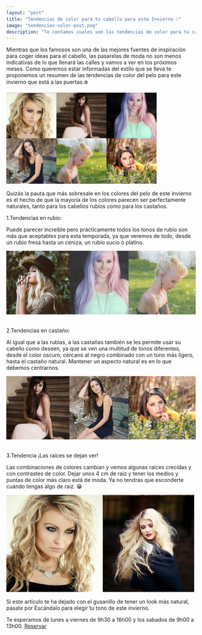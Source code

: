 ```yaml
---
layout: "post"
title: "Tendencias de color para tu cabello para este Invierno ☃️"
image: "tendencias-color-post.png"
description: "Te contamos cuales son las tendencias de color para tu cabello para este Invierno 2016-2017"
---
```


 <article class="container mod-row">
  <div class="container-item-text-left">
   <p>
   Mientras que los famosos son una de las mejores fuentes de inspiración para coger ideas para el cabello, las pasarelas de moda no son menos indicativas de lo que llenará las calles y vamos a ver en los próximos meses. Como queremos estar informadas del estilo que se lleva te proponemos un resumen de las tendencias de color del pelo para este invierno que está a las puertas.❄️
   </p>
   </div>
   <div>
      <img src="img/tendencias-de-color-invierno.png" width="400" height="auto" alt="Tendencias de color para tu cabello para este Invierno Escandalo Zaragoza">
   </div>
   <p>
   Quizás la pauta que más sobresale en los colores del pelo de este invierno es el hecho de que la mayoría de los colores parecen ser perfectamente naturales, tanto para los cabellos rubios como para los castaños.
   </p>
   <p>
  1.Tendencias en rubio:
   <p>
   Puede parecer increíble pero prácticamente todos los tonos de rubio son más que aceptables para esta temporada, ya que veremos de todo, desde un rubio fresa hasta un ceniza, un rubio sucio o platino.
   </p>
   <img src="img/rubio-winter2016.png" width="700" height="auto" alt="Tendencias color peluqueria Escandalo Zaragoza">
   <p>
   <br>2.Tendencias en castaño:
   </p>
   <p>
   Al igual que a las rubias, a las castañas también se les permite usar su cabello como deseen, ya que se ven una multitud de tonos diferentes, desde el color oscuro, cercano al negro combinado con un tono más ligero, hasta el castaño natural. Mantener un aspecto natural es en lo que debemos centrarnos.
   </p>
   <img src="img/castano-winter2016.png" width="700" height="auto" alt="Tendencias color peluqueria Escandalo Zaragoza">
   <p>
   <br>3.Tendencia ¡Las raíces se dejan ver!
   </p>
   <p>
   Las combinaciones de colores cambian y vemos algunas raíces crecidas y con contrastes de color. Dejar unos 4 cm de raíz y tener los medios y puntas de color más claro está de moda. Ya no tendras que esconderte cuando tengas algo de raiz. 😁
   </p>  
   <img src="img/raices-winter2016.png" width="500" height="auto" alt="Tendencias color peluqueria Escandalo Zaragoza">
   <p>
   Si este artículo te ha dejado con el gusanillo de tener un look más natural, pasate por Escándalo para elegir tu tono de este invierno.
   </p>
   <p>
   Te esperamos de lunes a viernes de 9h30 a 18h00 y los sabados de 9h00 a 13h00. <a class="button" href="{{ site.url }}/formulario">Reservar</a>
   </p>
